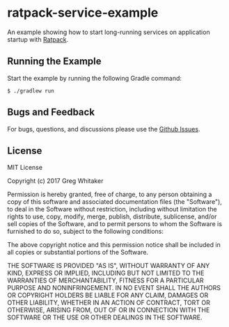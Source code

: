 # ratpack-service-example
An example showing how to start long-running services on application startup with [Ratpack](http://www.ratpack.io).

## Running the Example
Start the example by running the following Gradle command:

    $ ./gradlew run

## Bugs and Feedback
For bugs, questions, and discussions please use the [Github Issues](https://github.com/gregwhitaker/ratpack-service-example/issues).

## License
MIT License

Copyright (c) 2017 Greg Whitaker

Permission is hereby granted, free of charge, to any person obtaining a copy
of this software and associated documentation files (the "Software"), to deal
in the Software without restriction, including without limitation the rights
to use, copy, modify, merge, publish, distribute, sublicense, and/or sell
copies of the Software, and to permit persons to whom the Software is
furnished to do so, subject to the following conditions:

The above copyright notice and this permission notice shall be included in all
copies or substantial portions of the Software.

THE SOFTWARE IS PROVIDED "AS IS", WITHOUT WARRANTY OF ANY KIND, EXPRESS OR
IMPLIED, INCLUDING BUT NOT LIMITED TO THE WARRANTIES OF MERCHANTABILITY,
FITNESS FOR A PARTICULAR PURPOSE AND NONINFRINGEMENT. IN NO EVENT SHALL THE
AUTHORS OR COPYRIGHT HOLDERS BE LIABLE FOR ANY CLAIM, DAMAGES OR OTHER
LIABILITY, WHETHER IN AN ACTION OF CONTRACT, TORT OR OTHERWISE, ARISING FROM,
OUT OF OR IN CONNECTION WITH THE SOFTWARE OR THE USE OR OTHER DEALINGS IN THE
SOFTWARE.
